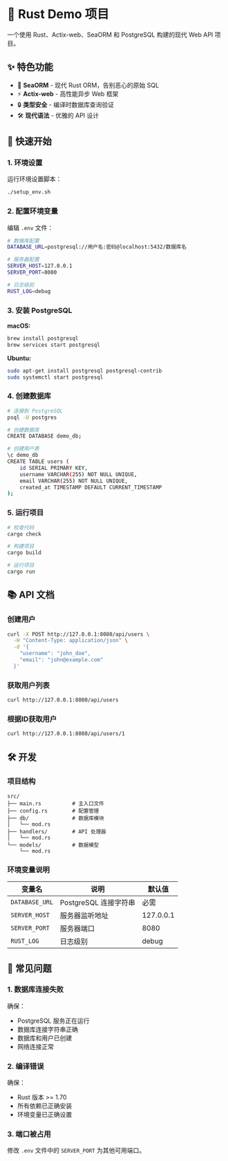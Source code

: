 # 🚀 Rust Demo 项目

一个使用 Rust、Actix-web、SeaORM 和 PostgreSQL 构建的现代 Web API 项目。

## ✨ 特色功能

- 🎯 **SeaORM** - 现代 Rust ORM，告别恶心的原始 SQL
- ⚡ **Actix-web** - 高性能异步 Web 框架  
- 🔒 **类型安全** - 编译时数据库查询验证
- 🛠️ **现代语法** - 优雅的 API 设计

## 🚀 快速开始

### 1. 环境设置

运行环境设置脚本：

```bash
./setup_env.sh
```

### 2. 配置环境变量

编辑 `.env` 文件：

```bash
# 数据库配置
DATABASE_URL=postgresql://用户名:密码@localhost:5432/数据库名

# 服务器配置
SERVER_HOST=127.0.0.1
SERVER_PORT=8080

# 日志级别
RUST_LOG=debug
```

### 3. 安装 PostgreSQL

**macOS:**
```bash
brew install postgresql
brew services start postgresql
```

**Ubuntu:**
```bash
sudo apt-get install postgresql postgresql-contrib
sudo systemctl start postgresql
```

### 4. 创建数据库

```bash
# 连接到 PostgreSQL
psql -U postgres

# 创建数据库
CREATE DATABASE demo_db;

# 创建用户表
\c demo_db
CREATE TABLE users (
    id SERIAL PRIMARY KEY,
    username VARCHAR(255) NOT NULL UNIQUE,
    email VARCHAR(255) NOT NULL UNIQUE,
    created_at TIMESTAMP DEFAULT CURRENT_TIMESTAMP
);
```

### 5. 运行项目

```bash
# 检查代码
cargo check

# 构建项目
cargo build

# 运行项目
cargo run
```

## 📚 API 文档

### 创建用户

```bash
curl -X POST http://127.0.0.1:8080/api/users \
  -H "Content-Type: application/json" \
  -d '{
    "username": "john_doe",
    "email": "john@example.com"
  }'
```

### 获取用户列表

```bash
curl http://127.0.0.1:8080/api/users
```

### 根据ID获取用户

```bash
curl http://127.0.0.1:8080/api/users/1
```

## 🛠️ 开发

### 项目结构

```
src/
├── main.rs          # 主入口文件
├── config.rs        # 配置管理
├── db/              # 数据库模块
│   └── mod.rs
├── handlers/        # API 处理器
│   └── mod.rs
└── models/          # 数据模型
    └── mod.rs
```

### 环境变量说明

| 变量名 | 说明 | 默认值 |
|--------|------|--------|
| `DATABASE_URL` | PostgreSQL 连接字符串 | 必需 |
| `SERVER_HOST` | 服务器监听地址 | 127.0.0.1 |
| `SERVER_PORT` | 服务器端口 | 8080 |
| `RUST_LOG` | 日志级别 | debug |

## 🔧 常见问题

### 1. 数据库连接失败

确保：
- PostgreSQL 服务正在运行
- 数据库连接字符串正确
- 数据库和用户已创建
- 网络连接正常

### 2. 编译错误

确保：
- Rust 版本 >= 1.70
- 所有依赖已正确安装
- 环境变量已正确设置

### 3. 端口被占用

修改 `.env` 文件中的 `SERVER_PORT` 为其他可用端口。
